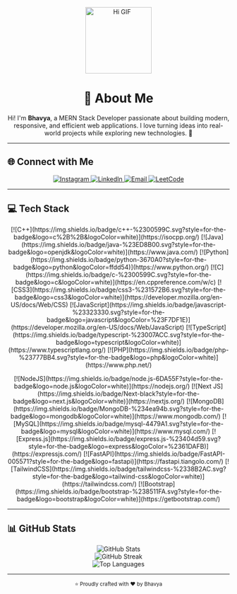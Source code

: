 <p align="center">
  <img src="https://media.giphy.com/media/3o7aD4pY6YZz3bXH4k/giphy.gif" width="150" alt="Hi GIF"/>
</p>

<h1 align="center">💫 About Me</h1>
<p align="center">
Hi! I'm <b>Bhavya</b>, a MERN Stack Developer passionate about building modern, responsive, and efficient web applications.  
I love turning ideas into real-world projects while exploring new technologies. 🚀
</p>

---

## 🌐 Connect with Me
<p align="center">
  <a href="https://instagram.com/bhavyadmn" target="_blank">
    <img src="https://img.shields.io/badge/Instagram-%23E4405F.svg?logo=Instagram&logoColor=white&style=for-the-badge" alt="Instagram"/>
  </a>
  <a href="https://linkedin.com/in/bhavya." target="_blank">
    <img src="https://img.shields.io/badge/LinkedIn-%230077B5.svg?logo=linkedin&logoColor=white&style=for-the-badge" alt="LinkedIn"/>
  </a>
  <a href="mailto:bhavyadmn05@gmail.com" target="_blank">
    <img src="https://img.shields.io/badge/Email-D14836?logo=gmail&logoColor=white&style=for-the-badge" alt="Email"/>
  </a>
  <a href="https://leetcode.com/your-username" target="_blank">
    <img src="https://img.shields.io/badge/LeetCode-FE7A16?style=for-the-badge&logo=LeetCode&logoColor=white" alt="LeetCode"/>
  </a>
</p>

---

## 💻 Tech Stack
<p align="center">
  [![C++](https://img.shields.io/badge/c++-%2300599C.svg?style=for-the-badge&logo=c%2B%2B&logoColor=white)](https://isocpp.org/) 
  [![Java](https://img.shields.io/badge/java-%23ED8B00.svg?style=for-the-badge&logo=openjdk&logoColor=white)](https://www.java.com/) 
  [![Python](https://img.shields.io/badge/python-3670A0?style=for-the-badge&logo=python&logoColor=ffdd54)](https://www.python.org/) 
  [![C](https://img.shields.io/badge/c-%2300599C.svg?style=for-the-badge&logo=c&logoColor=white)](https://en.cppreference.com/w/c) 
  [![CSS3](https://img.shields.io/badge/css3-%231572B6.svg?style=for-the-badge&logo=css3&logoColor=white)](https://developer.mozilla.org/en-US/docs/Web/CSS) 
  [![JavaScript](https://img.shields.io/badge/javascript-%23323330.svg?style=for-the-badge&logo=javascript&logoColor=%23F7DF1E)](https://developer.mozilla.org/en-US/docs/Web/JavaScript) 
  [![TypeScript](https://img.shields.io/badge/typescript-%23007ACC.svg?style=for-the-badge&logo=typescript&logoColor=white)](https://www.typescriptlang.org/) 
  [![PHP](https://img.shields.io/badge/php-%23777BB4.svg?style=for-the-badge&logo=php&logoColor=white)](https://www.php.net/)
</p>
<p align="center">
  [![NodeJS](https://img.shields.io/badge/node.js-6DA55F?style=for-the-badge&logo=node.js&logoColor=white)](https://nodejs.org/) 
  [![Next JS](https://img.shields.io/badge/Next-black?style=for-the-badge&logo=next.js&logoColor=white)](https://nextjs.org/) 
  [![MongoDB](https://img.shields.io/badge/MongoDB-%234ea94b.svg?style=for-the-badge&logo=mongodb&logoColor=white)](https://www.mongodb.com/) 
  [![MySQL](https://img.shields.io/badge/mysql-4479A1.svg?style=for-the-badge&logo=mysql&logoColor=white)](https://www.mysql.com/) 
  [![Express.js](https://img.shields.io/badge/express.js-%23404d59.svg?style=for-the-badge&logo=express&logoColor=%2361DAFB)](https://expressjs.com/) 
  [![FastAPI](https://img.shields.io/badge/FastAPI-005571?style=for-the-badge&logo=fastapi)](https://fastapi.tiangolo.com/) 
  [![TailwindCSS](https://img.shields.io/badge/tailwindcss-%2338B2AC.svg?style=for-the-badge&logo=tailwind-css&logoColor=white)](https://tailwindcss.com/) 
  [![Bootstrap](https://img.shields.io/badge/bootstrap-%238511FA.svg?style=for-the-badge&logo=bootstrap&logoColor=white)](https://getbootstrap.com/)
</p>

---

## 📊 GitHub Stats
<p align="center">
  <img src="https://github-readme-stats.vercel.app/api?username=bhavyadmn05&theme=tokyonight&hide_border=false&include_all_commits=true&count_private=false" alt="GitHub Stats"/><br/>
  <img src="https://nirzak-streak-stats.vercel.app/?user=bhavyadmn05&theme=tokyonight&hide_border=false" alt="GitHub Streak"/><br/>
  <img src="https://github-readme-stats.vercel.app/api/top-langs/?username=bhavyadmn05&theme=tokyonight&hide_border=false&include_all_commits=true&count_private=false&layout=compact" alt="Top Languages"/>
</p>

---

<p align="center">
  <sub>⭐ Proudly crafted with ❤️ by Bhavya</sub>
</p>
